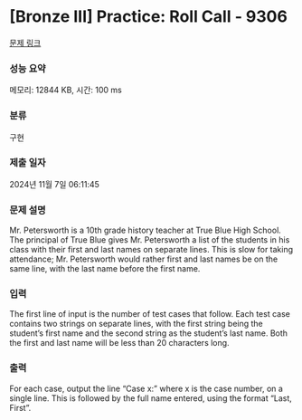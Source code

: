 # [Bronze III] Practice: Roll Call - 9306 

[문제 링크](https://www.acmicpc.net/problem/9306) 

### 성능 요약

메모리: 12844 KB, 시간: 100 ms

### 분류

구현

### 제출 일자

2024년 11월 7일 06:11:45

### 문제 설명

<p>Mr. Petersworth is a 10th grade history teacher at True Blue High School. The principal of True Blue gives Mr. Petersworth a list of the students in his class with their first and last names on separate lines. This is slow for taking attendance; Mr. Petersworth would rather first and last names be on the same line, with the last name before the first name.</p>

### 입력 

 <p>The first line of input is the number of test cases that follow. Each test case contains two strings on separate lines, with the first string being the student’s first name and the second string as the student’s last name. Both the first and last name will be less than 20 characters long.</p>

### 출력 

 <p>For each case, output the line “Case x:” where x is the case number, on a single line. This is followed by the full name entered, using the format “Last, First”.</p>

